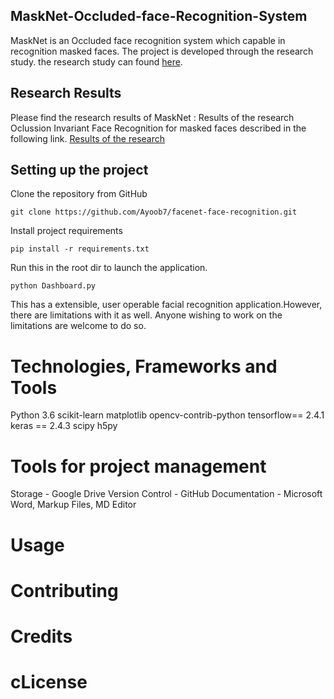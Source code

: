 ## MaskNet-Occluded-face-Recognition-System
MaskNet is an Occluded face recognition system which capable in recognition masked faces. The  project is developed through the research study. the research study can found [here](). 

## Research Results
Please find the research results of MaskNet : Results of the research Oclussion Invariant Face Recognition for masked faces described in the following link. [Results of the research](https://www.researchgate.net/project/Face-Mask-Invariant-Face-Recognition-with-Identity-Verification)

## Setting up the project 
Clone the repository from GitHub

	git clone https://github.com/Ayoob7/facenet-face-recognition.git

Install project requirements

	pip install -r requirements.txt

Run this in the root dir to launch the application.

	python Dashboard.py

This has a extensible, user operable facial recognition application.However, there are limitations with it as well. Anyone wishing to work on the limitations are welcome to do so.


# Technologies, Frameworks and Tools
Python 3.6
scikit-learn
matplotlib
opencv-contrib-python
tensorflow== 2.4.1
keras == 2.4.3
scipy
h5py

# Tools for project management
Storage - Google Drive
Version Control - GitHub
Documentation - Microsoft Word, Markup Files, MD Editor

# Usage
# Contributing
# Credits
# cLicense


